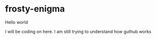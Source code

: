 # frosty-enigma
Hello world

I will be coding on here. I am still trying to understand how guthub works
